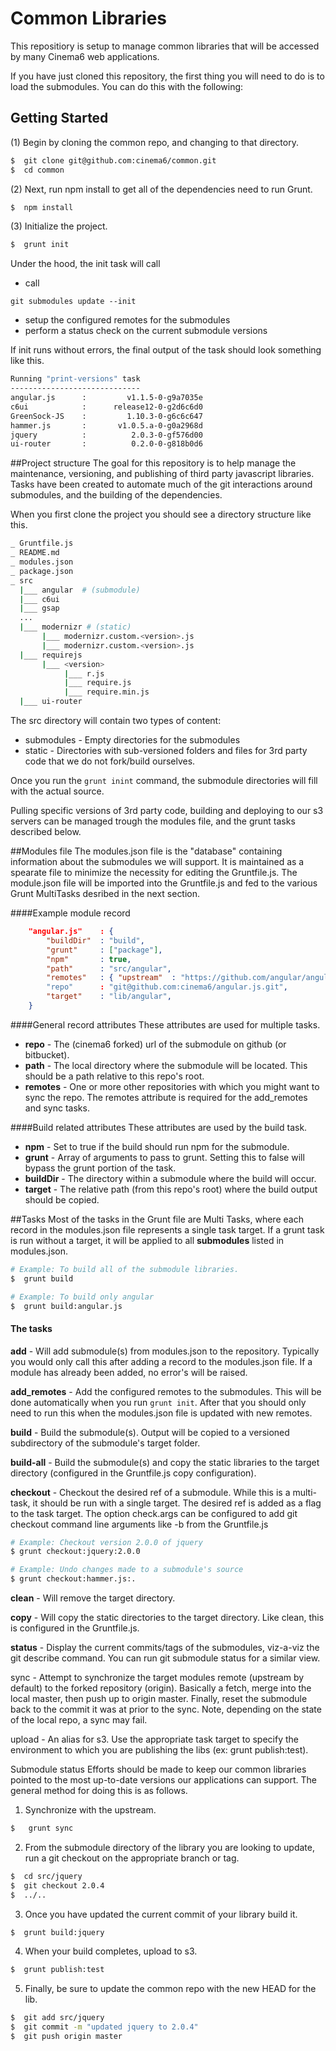 # Common Libraries

This repositiory is setup to manage common libraries that will be accessed by many Cinema6 web applications.

If you have just cloned this repository, the first thing you will need to do is to load the submodules. You can do this with the following:

## Getting Started

(1) Begin by cloning the common repo, and changing to that directory.

```bash
$  git clone git@github.com:cinema6/common.git
$  cd common
```

(2) Next, run npm install to get all of the dependencies need to run Grunt.

```bash
$  npm install
```

(3) Initialize the project.

```bash
$  grunt init
```
Under the hood, the init task will call
* call
```
git submodules update --init
```
* setup the configured remotes for the submodules
* perform a status check on the current submodule versions

If init runs without errors, the final output of the task should look something like this.

```bash
Running "print-versions" task
-----------------------------
angular.js      :         v1.1.5-0-g9a7035e
c6ui            :      release12-0-g2d6c6d0
GreenSock-JS    :         1.10.3-0-g6c6c647
hammer.js       :       v1.0.5.a-0-g0a2968d
jquery          :          2.0.3-0-gf576d00
ui-router       :          0.2.0-0-g818b0d6
```

##Project structure
The goal for this repository is to help manage the maintenance, versioning, and publishing of third party javascript
libraries.  Tasks have been created to automate much of the git interactions around submodules, and the building of
the dependencies.

When you first clone the project you should see a directory structure like this.

```bash
_ Gruntfile.js
_ README.md
_ modules.json
_ package.json
_ src
  |___ angular  # (submodule)
  |___ c6ui
  |___ gsap
  ...
  |___ modernizr # (static)
       |___ modernizr.custom.<version>.js
       |___ modernizr.custom.<version>.js
  |___ requirejs
       |___ <version>
            |___ r.js
            |___ require.js
            |___ require.min.js
  |___ ui-router
```
The src directory will contain two types of content:
* submodules - Empty directories for the submodules
* static - Directories with sub-versioned folders and files for 3rd party code that we do not fork/build ourselves.

Once you run the ```grunt inint``` command, the submodule directories will fill with the actual source.

Pulling specific versions of 3rd party code, building and deploying to our s3 servers can be managed
trough the modules file, and the grunt tasks described below.

##Modules file
The modules.json file is the "database" containing information about the submodules we will support.  It is maintained 
as a spearate file to minimize the necessity for editing the Gruntfile.js.  The module.json file will be imported
into the Gruntfile.js and fed to the various Grunt MultiTasks desribed in the next section.

####Example module record
```json
    "angular.js"    : {
        "buildDir"  : "build",
        "grunt"     : ["package"],
        "npm"       : true,
        "path"      : "src/angular",
        "remotes"   : { "upstream"  : "https://github.com/angular/angular.js.git" }
        "repo"      : "git@github.com:cinema6/angular.js.git",
        "target"    : "lib/angular",
    }
```

####General record attributes
These attributes are used for multiple tasks.
* __repo__    - The (cinema6 forked) url of the submodule on github (or bitbucket).
* __path__    - The local directory where the submodule will be located.  This should be a path relative to this repo's root.  
* __remotes__ - One or more other repositories with which you might want to sync the repo.  The remotes attribute is required for the add_remotes and sync tasks.

####Build related attributes
These attributes are used by the build task.
* __npm__ - Set to true if the build should run npm for the submodule.
* __grunt__ - Array of arguments to pass to grunt.  Setting this to false will bypass the grunt portion of the task.
* __buildDir__ - The directory within a submodule where the build will occur.
* __target__ - The relative path (from this repo's root) where the build output should be copied.

##Tasks
Most of the tasks in the Grunt file are Multi Tasks, where each record in the modules.json file represents a single
task target.  If a grunt task is run without a target, it will be applied to all __submodules__ listed in modules.json.

```bash
# Example: To build all of the submodule libraries.
$  grunt build

# Example: To build only angular
$  grunt build:angular.js

```

#### The tasks
__add__ - Will add submodule(s) from modules.json to the repository.  Typically you would only call this after adding
a record to the modules.json file.  If a module has already been added, no error's will be raised.

__add_remotes__ - Add the configured remotes to the submodules.  This will be done automatically when you run 
```grunt init```.   After that you should only need to run this when the modules.json file is updated with new remotes.

__build__ - Build the submodule(s).  Output will be copied to a versioned subdirectory of the submodule's target folder.

__build-all__ - Build the submodule(s) and copy the static libraries to the target directory (configured in the Gruntfile.js copy configuration).

__checkout__ - Checkout the desired ref of a submodule.  While this is a multi-task, it should be run with a single target.  The desired ref is
added as a flag to the task target.  The option check.args can be configured to add git checkout command line arguments like -b from the Gruntfile.js

```bash
# Example: Checkout version 2.0.0 of jquery
$ grunt checkout:jquery:2.0.0

# Example: Undo changes made to a submodule's source
$ grunt checkout:hammer.js:.
```

__clean__ - Will remove the target directory.

__copy__ - Will copy the static directories to the target directory.  Like clean, this is configured in the Gruntfile.js.

__status__ - Display the current commits/tags of the submodules, viz-a-viz the git describe command.  You can run git submodule status for a similar view.

sync - Attempt to synchronize the target modules remote (upstream by default) to the forked repository (origin).  Basically a fetch, merge into the local master, then push up to origin master.  Finally, reset the submodule back to the commit it was at prior to the sync.  Note, depending on the state of the local repo, a sync may fail.

upload - An alias for s3.  Use the appropriate task target to specify the environment to which you are publishing the libs (ex:  grunt publish:test).

Submodule status
Efforts should be made to keep our common libraries pointed to the most up-to-date versions our applications can support.  The general method for doing this is as follows.

1. Synchronize with the upstream.
```bash
$   grunt sync
```
2. From the submodule directory of the library you are looking to update, run a git checkout on the appropriate branch or tag.
```bash
$  cd src/jquery
$  git checkout 2.0.4
$  ../..
```
3. Once you have updated the current commit of your library build it.
```bash
$  grunt build:jquery
```
4. When your build completes, upload to s3.
```bash
$  grunt publish:test
```
5. Finally, be sure to update the common repo with the new HEAD for the lib.
```bash
$  git add src/jquery
$  git commit -m "updated jquery to 2.0.4"
$  git push origin master
```

